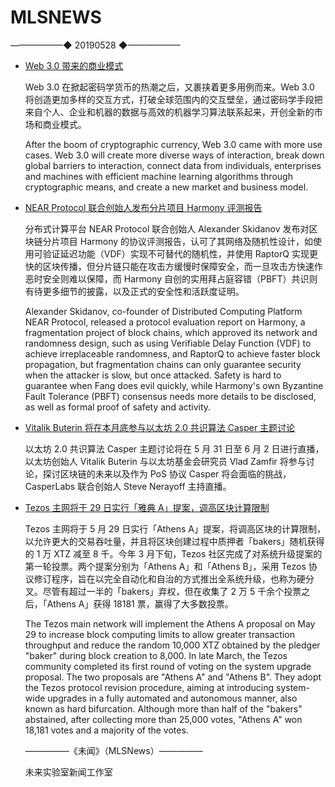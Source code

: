 # ​MLSNEWS
——————◆
20190528
◆——————
* [Web 3.0 带来的商业模式](https://medium.com/fabric-ventures/which-new-business-models-will-be-unleashed-by-web-3-0-4e67c17dbd10)

  Web 3.0 在掀起密码学货币的热潮之后，又裹挟着更多用例而来。Web 3.0 将创造更加多样的交互方式，打破全球范围内的交互壁垒，通过密码学手段把来自个人、企业和机器的数据与高效的机器学习算法联系起来，开创全新的市场和商业模式。

  After the boom of cryptographic currency, Web 3.0 came with more use cases. Web 3.0 will create more diverse ways of interaction, break down global barriers to interaction, connect data from individuals, enterprises and machines with efficient machine learning algorithms through cryptographic means, and create a new market and business model.
* [NEAR Protocol 联合创始人发布分片项目 Harmony 评测报告](https://medium.com/@itsnear/harmony-protocol-review-1a74d37e0d90)

  分布式计算平台 NEAR Protocol 联合创始人 Alexander Skidanov 发布对区块链分片项目 Harmony 的协议评测报告，认可了其网络及随机性设计，如使用可验证延迟功能（VDF）实现不可替代的随机性，并使用 RaptorQ 实现更快的区块传播，但分片链只能在攻击方缓慢时保障安全，而一旦攻击方快速作恶时安全则难以保障，而 Harmony 自创的实用拜占庭容错（PBFT）共识则有待更多细节的披露，以及正式的安全性和活跃度证明。

  Alexander Skidanov, co-founder of Distributed Computing Platform NEAR Protocol, released a protocol evaluation report on Harmony, a fragmentation project of block chains, which approved its network and randomness design, such as using Verifiable Delay Function (VDF) to achieve irreplaceable randomness, and RaptorQ to achieve faster block propagation, but fragmentation chains can only guarantee security when the attacker is slow, but once attacked. Safety is hard to guarantee when Fang does evil quickly, while Harmony's own Byzantine Fault Tolerance (PBFT) consensus needs more details to be disclosed, as well as formal proof of safety and activity.
* [Vitalik Buterin 将在本月底参与以太坊 2.0 共识算法 Casper 主题讨论](https://events.casperlabs.io/cryptochicks2019)

  以太坊 2.0 共识算法 Casper 主题讨论将在 5 月 31 日至 6 月 2 日进行直播，以太坊创始人 Vitalik Buterin 与以太坊基金会研究员 Vlad Zamfir 将参与讨论，探讨区块链的未来以及作为 PoS 协议 Casper 将会面临的挑战，CasperLabs 联合创始人 Steve Nerayoff 主持直播。
* [Tezos 主网将于 29 日实行「雅典 A」提案，调高区块计算限制](http://tezos.gitlab.io/master/releases/may-2019.html#storage-migration)

  Tezos 主网将于 5 月 29 日实行「Athens A」提案，将调高区块的计算限制，以允许更大的交易吞吐量，并且将区块创建过程中质押者「bakers」随机获得的 1 万 XTZ 减至 8 千。今年 3 月下旬，Tezos 社区完成了对系统升级提案的第一轮投票。两个提案分别为「Athens A」和「Athens B」，采用 Tezos 协议修订程序，旨在以完全自动化和自治的方式推出全系统升级，也称为硬分叉。尽管有超过一半的「bakers」弃权，但在收集了 2 万 5 千余个投票之后，「Athens A」获得 18181 票，赢得了大多数投票。

  The Tezos main network will implement the Athens A proposal on May 29 to increase block computing limits to allow greater transaction throughput and reduce the random 10,000 XTZ obtained by the pledger "baker" during block creation to 8,000. In late March, the Tezos community completed its first round of voting on the system upgrade proposal. The two proposals are "Athens A" and "Athens B". They adopt the Tezos protocol revision procedure, aiming at introducing system-wide upgrades in a fully automated and autonomous manner, also known as hard bifurcation. Although more than half of the "bakers" abstained, after collecting more than 25,000 votes, "Athens A" won 18,181 votes and a majority of the votes.
  
  —————《未闻》（MLSNews）—————
                        
   未来实验室新闻工作室